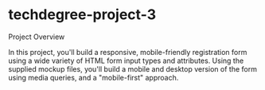 # techdegree-project-3
 
Project Overview

In this project, you'll build a responsive, mobile-friendly registration form using a wide variety of HTML form input types and attributes. Using the supplied mockup files, you'll build a mobile and desktop version of the form using media queries, and a "mobile-first" approach.
